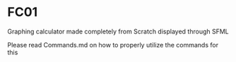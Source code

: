# FC01
Graphing calculator made completely from Scratch displayed through SFML

Please read Commands.md on how to properly utilize the commands for this
